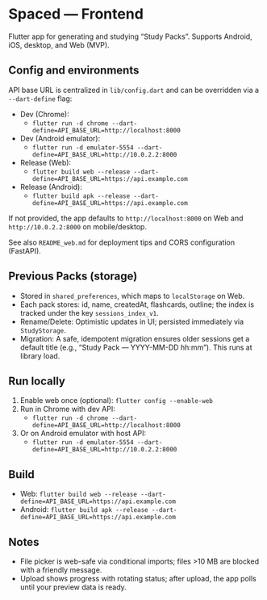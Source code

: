 # Spaced — Frontend

Flutter app for generating and studying “Study Packs”. Supports Android, iOS, desktop, and Web (MVP).

## Config and environments

API base URL is centralized in `lib/config.dart` and can be overridden via a `--dart-define` flag:

- Dev (Chrome):
	- `flutter run -d chrome --dart-define=API_BASE_URL=http://localhost:8000`
- Dev (Android emulator):
	- `flutter run -d emulator-5554 --dart-define=API_BASE_URL=http://10.0.2.2:8000`
- Release (Web):
	- `flutter build web --release --dart-define=API_BASE_URL=https://api.example.com`
- Release (Android):
	- `flutter build apk --release --dart-define=API_BASE_URL=https://api.example.com`

If not provided, the app defaults to `http://localhost:8000` on Web and `http://10.0.2.2:8000` on mobile/desktop.

See also `README_web.md` for deployment tips and CORS configuration (FastAPI).

## Previous Packs (storage)

- Stored in `shared_preferences`, which maps to `localStorage` on Web.
- Each pack stores: id, name, createdAt, flashcards, outline; the index is tracked under the key `sessions_index_v1`.
- Rename/Delete: Optimistic updates in UI; persisted immediately via `StudyStorage`.
- Migration: A safe, idempotent migration ensures older sessions get a default title (e.g., “Study Pack — YYYY-MM-DD hh:mm”). This runs at library load.

## Run locally

1. Enable web once (optional): `flutter config --enable-web`
2. Run in Chrome with dev API:
	 - `flutter run -d chrome --dart-define=API_BASE_URL=http://localhost:8000`
3. Or on Android emulator with host API:
	 - `flutter run -d emulator-5554 --dart-define=API_BASE_URL=http://10.0.2.2:8000`

## Build

- Web: `flutter build web --release --dart-define=API_BASE_URL=https://api.example.com`
- Android: `flutter build apk --release --dart-define=API_BASE_URL=https://api.example.com`

## Notes

- File picker is web-safe via conditional imports; files >10 MB are blocked with a friendly message.
- Upload shows progress with rotating status; after upload, the app polls until your preview data is ready.
